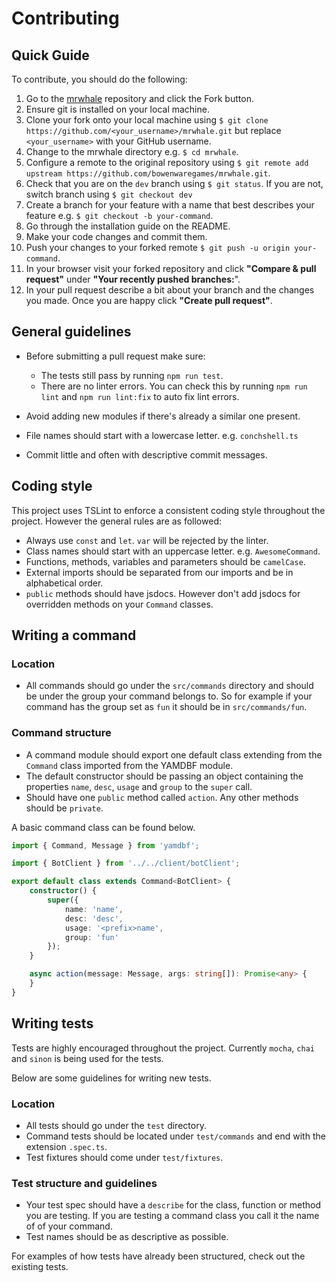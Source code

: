 # Contributing

## Quick Guide

To contribute, you should do the following:

1. Go to the [mrwhale](https://github.com/bowenwaregames/mrwhale) repository and click the Fork button.
2. Ensure git is installed on your local machine.
3. Clone your fork onto your local machine using `$ git clone https://github.com/<your_username>/mrwhale.git` but replace `<your_username>` with your GitHub username.
4. Change to the mrwhale directory e.g. `$ cd mrwhale`.
5. Configure a remote to the original repository using `$ git remote add upstream https://github.com/bowenwaregames/mrwhale.git`.
6. Check that you are on the `dev` branch using `$ git status`. If you are not, switch branch using `$ git checkout dev`
7. Create a branch for your feature with a name that best describes your feature e.g. `$ git checkout -b your-command`.
8. Go through the installation guide on the README.
9. Make your code changes and commit them.
10. Push your changes to your forked remote `$ git push -u origin your-command`.
11. In your browser visit your forked repository and click **"Compare & pull request"** under **"Your recently pushed branches:**".
12. In your pull request describe a bit about your branch and the changes you made. Once you are happy click **"Create pull request"**.

## General guidelines

- Before submitting a pull request make sure:
  - The tests still pass by running `npm run test`.
  - There are no linter errors. You can check this by running `npm run lint` and `npm run lint:fix` to auto fix lint errors.

- Avoid adding new modules if there's already a similar one present.
- File names should start with a lowercase letter. e.g. `conchshell.ts`
- Commit little and often with descriptive commit messages.

## Coding style

This project uses TSLint to enforce a consistent coding style throughout the project. However the general rules are as followed:

- Always use `const` and `let`. `var` will be rejected by the linter.
- Class names should start with an uppercase letter. e.g. `AwesomeCommand`.
- Functions, methods, variables and parameters should be `camelCase`.
- External imports should be separated from our imports and be in alphabetical order.
- `public` methods should have jsdocs. However don't add jsdocs for overridden methods on your `Command` classes.

## Writing a command

### Location

- All commands should go under the `src/commands` directory and should be under the group your command belongs to. So for example if your command has the group set as `fun` it should be in `src/commands/fun`.

### Command structure

- A command module should export one default class extending from the `Command` class imported from the YAMDBF module.
- The default constructor should be passing an object containing the properties `name`, `desc`, `usage` and `group` to the `super` call.
- Should have one `public` method called `action`. Any other methods should be `private`.

A basic command class can be found below.

```ts
import { Command, Message } from 'yamdbf';

import { BotClient } from '../../client/botClient';

export default class extends Command<BotClient> {
    constructor() {
        super({
            name: 'name',
            desc: 'desc',
            usage: '<prefix>name',
            group: 'fun'
        });
    }

    async action(message: Message, args: string[]): Promise<any> {
    }
}
```

## Writing tests

Tests are highly encouraged throughout the project. Currently `mocha`, `chai` and `sinon` is being used for the tests.

Below are some guidelines for writing new tests.

### Location

- All tests should go under the `test` directory.
- Command tests should be located under `test/commands` and end with the extension `.spec.ts`.
- Test fixtures should come under `test/fixtures`.

### Test structure and guidelines

- Your test spec should have a `describe` for the class, function or method you are testing. If you are testing a command 
  class you call it the name of of your command.
- Test names should be as descriptive as possible.

For examples of how tests have already been structured, check out the existing tests.